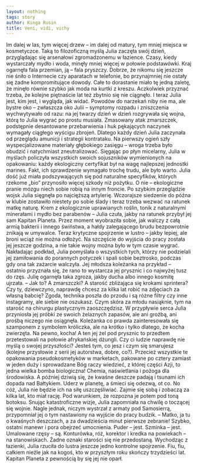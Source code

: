 ```yaml
---
layout: nothing
tags: story
author: Kinga Rusin
title: Veni, vidi, vichy
---
```

Im dalej w las, tym więcej drzew – im dalej od matury, tym mniej miejsca w kosmetyczce. Taką to filozoficzną myślą Julia zaczęła swój dzień, przyglądając się arsenałowi zgromadzonemu w łazience. 
Czasy, kiedy wystarczały mydło i woda, minęły mniej więcej w połowie podstawówki. Kraj ogarnęła fala przemian, ją – fala pryszczy. Dobrze, że nikomu się jeszcze nie śniło o Internecie czy aparatach w telefonie, bo przynajmniej nie ostały się żadne kompromitujące dowody. Całe to dorastanie miało tę jedną zaletę, że minęło równie szybko jak moda na kurtki z kreszu. Aczkolwiek przyznać trzeba, że kolejne piętnaście lat też zbytnio się nie ciągnęło. I teraz Julia jest, kim jest, i wygląda, jak widać.
Powodów do narzekań niby nie ma, ale bystre oko – zwłaszcza oko Julii – symptomy rozpadu i zniszczenia wychwytywało od razu: na jej twarzy dzień w dzień rozgrywała się wojna, którą to Julia wygrać po prostu musiała. Zmasowany atak zmarszczek, podstępnie desantowane przebarwienia i huk pękających naczynek wymagały ciągłego wyścigu zbrojeń.
Dlatego każdy dzień Julia zaczynała od przeglądu amunicji i strategii kontrataku. Na pierwszy ogień szły wyspecjalizowane materiały głębokiego zasięgu – wroga trzeba było obudzić i natychmiast zneutralizować. Sięgając po płyn micelarny, Julia w myślach policzyła wszystkich swoich sojuszników wymienionych na opakowaniu: każdy ekologiczny certyfikat był na wagę najlepszej jednostki marines. 
Fakt, ich sprawdzenie wymagało trochę trudu, ale było warto. Julia dość już miała podszywających się pod naturalne specyfików, których rzekome „bio” przynosiło więcej szkody niż pożytku. O nie – ekologiczne pranie mózgu niech sobie robią na innym froncie.
Po szybkim przeglądzie wojsk Julia sięgnęła po najcięższą artylerię. Wczorajsze siedzenie do późna w klubie zostawiło niestety po sobie ślady i teraz trzeba wezwać na ratunek matkę naturę. Krem z ekologicznie uprawianych roślin, tonik z naturalnymi minerałami i mydło bez parabenów – Julia czuła, jakby na ratunek przybył jej sam Kapitan Planeta. Przez moment wyobraziła sobie, jak walczy z całą armią bakterii i innego świństwa, a hałdy zalegającego brudu bezpowrotnie znikają w umywalce.
Teraz krytyczne spojrzenie w lustro – jakby lepiej, ale broni wciąż nie można odłożyć.  Na szczęście do wyjścia do pracy została jej jeszcze godzina, a nie takie wojny można było w tym czasie wygrać. Nakładając podkład, Julia pomyślała o wszystkich tych, którzy nie podzielali jej zamiłowania do porannych potyczek i spali sobie beztrosko, podczas gdy ona tak zażarcie walczyła. 
Jej młodsza koleżanka na przykład – ostatnio przyznała się, że rano to wystarcza jej prysznic i co najwyżej tusz do rzęs. Julię ogarnęła taka zgroza, jakby ducha albo innego kosmitę ujrzała.
– Jak to? A zmarszczki? A starość zbliżająca się krokami sprintera? Czy ty, dziewczyno, naprawdę chcesz za kilka lat robić na zdjęciach za własną babcię? Zgoda, technika poszła do przodu i są różne filtry czy inne instagramy, ale siebie nie oszukasz. Czym skóra za młodu nasiąknie, tym na starość na chirurgu plastycznym zaoszczędzisz.
W przypływie serca Julia przyniosła jej próbki ze swoich żelaznych zapasów, ale ani groźbą, ani prośbą niczego nie osiągnęła. Koleżanka co prawda zainteresowała się szamponem z symbolem króliczka, ale na krótko i tylko dlatego, że kocha zwierzęta. Na pewno, kocha! A ten jej żel pod prysznic to przedtem przetestowali na połowie afrykańskiej dżungli. Czy ci ludzie naprawdę nie myślą o swojej przyszłości? Jesteś tym, co jesz i czym się smarujesz (kolejne przysłowie z serii jej autorstwa, dobre, co?). Przecież wszystkie te opakowania pseudokosmetyków w marketach, pakowane po cztery zamiast w jeden duży i sprowadzane Bóg raczy wiedzieć, z której części Azji, to jedna wielka bomba biologiczna! Chemia, naświetlania i pożoga dla środowiska. A później dziwią się, że kwaśne deszcze padają i tsunami ich dopada nad Bałtykiem. Uderz w planetę, a śmieci się odezwą, ot co.
No cóż, Julia nie będzie ich na siłę uszczęśliwiać. Zajmie się sobą i zobaczą za kilka lat, kto miał rację. Pod warunkiem, że rozpozna je potem pod toną botoksu.
Snując katastroficzne wizje, Julia zapomniała na chwilę o toczącej się wojnie. Nagle jednak, niczym wystrzał z armaty pod Samosierrą, przypomniał jej o tym nastawiony na wyjście do pracy budzik.
– Matko, ja tu o kwaśnych deszczach, a za dwadzieścia minut pierwsze zebranie! Szybko, ostatni manewr i pora obejrzeć umocnienia. Puder – jest. Szminka – jest. Umalowane rzęsy – są. Konturówka, róż, korektor i kredka na powiekach – na stanowiskach. Żadne oznaki starości się nie przedostaną.
Wychodząc z łazienki, Julia rzuciła do lustra jeszcze jedno kontrolne spojrzenie. Fiu, fiu, całkiem nieźle jak na kogoś, kto w przyszłym roku skończy trzydzieści lat. Kapitan Planeta z pewnością by się jej nie oparł.